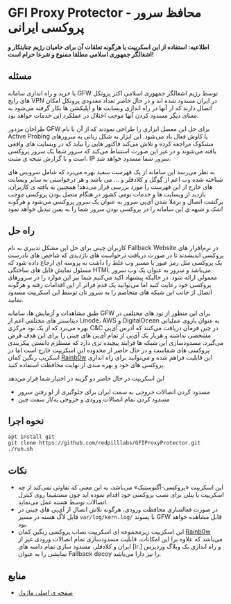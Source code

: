 <!-- markdownlint-disable MD034 -->
# GFI Proxy Protector - محافظ سرور پروکسی ایرانی

**اطلاعیه: استفاده از این اسکریپت یا هرگونه تعلقات آن برای حامیان رژیم جنایتکار و اشغالگر جمهوری اسلامی مطلقا ممنوع و شرعا حرام است!**

## مسئله

با خرید و راه اندازی سامانه GFW توسط رژیم اشغالگر جمهوری اسلامی اکثر پروتکل های رایج  VPN در ایران مسدود شده اند و در حال حاضر تعداد معدودی پروتکل امکان اتصال دارند که از آنها در راه اندازی وبسایت ها و اپلیکشن ها بکار گرفته می‌شود به معنای دیگر مسدود کردن آنها موجب اختلال در عملکرد این  خدمات خواهد بود.

طراحان مزدور GFW برای حل این معضل ابزاری را طراحی نمودند که از آن با نام Active Probing یا کاوش فعال یاد می‌شود. این ابزار به شکل رباتی به سرورهای مشکوک مراجعه کرده و تلاش می‌کند فاکتور هایی را بیابد که در وبسایت های واقعی یافته می‌شوند و در غیر این صورت استنباط می‌کند که سرور شما یک  سرور پروکسی است و با گزارش نتیجه ی مثبت، IP سرور شما مسدود خواهد شد.

به نظر می‌رسد این سامانه از یک فهرست سفید بهره می‌برد که شامل سرویس های شناخته شده وب اعم از گوگل و کلادفلر و ... می‌ باشد و هر درخواستی به سایر وبسایت های خارج از این فهرست را مورد بررسی قرار می‌دهد! همچنین به یافته ی کاربران، بازدید از وبسایت ها و خدمات بومی کشور در هنگام متصل بودن پروکسی موجب برگشت اتصال و برملا شدن آی‌پی سرور به عنوان یک سرور پروکسی می‌شود و هرگونه شک و شبهه ی این سامانه را در پروکسی بودن سرور شما را به یقین تبدیل خواهد نمود!

## راه حل

کاربران چینی برای حل این مشکل تدبیری به نام Fallback Website در نرم‌افزار های پروکسی اندیشدند تا در صورت دریافت درخواست های بازدیدی که شاخص های نادرست یک پروکسی مثل رمز عبور یا مسیر وب غلط را داشت به پروسه ای ارجاع داده شود که مسئول نمایش فایل های ساختگی HTML می‌باشد و سرور به عنوان یک وب سرور معمولی ارائه شود. در حالیکه پیشنهاد اکید می‌کنیم شما نیز این موارد را در سرورهای پروکسی خود رعایت کنید اما می‌توانید یک قدم فراتر از این اقدامات رفته و هرگونه اتصال از جانب این شبکه های متخاصم را به سرور تان توسط این اسکریپت مسدود نمایید.

طبق مشاهدات و آزمایش ها، سامانه GFW برای این منظور از نود های مختلفی در دیتاسنتر های مختلفی اعم از Linode، AWS و DigitalOcean به عنوان بازوی عملیاتی بهره می‌برد که از یک نود مرکزی C&C در چین فرمان دریافت می‌کنند که آدرس آی‌پی مشخصی نداشته و هربار یک آی‌پی از تمام آی‌پی های چینی را برای این هدف قرض می‌گیرد. مسدودسازی این شبکه ها فرایند پیچیده تری دارد که مستلزم دانستن پیکربندی پروکسی های شماست و در حال حاضر از محدوده این اسکریپت خارج است اما در اسکریپ رنگین کمان [Rainb0w](https://github.com/redpilllabs/Rainb0w) این قابلیت فراهم شده و می‌توانید برای راه اندازی پروکسی های خود و بهره مندی از نهایت محافظت استفاده کنید.

این اسکریپت در حال حاضر دو گزینه در اختیار شما قرار می‌دهد

- مسدود کردن اتصالات *خروجی* به سمت ایران برای جلوگیری از لو رفتن سرور
- مسدود کردن تمام اتصالات ورودی و خروجی به/از سمت چین

## نحوه اجرا

```
apt install git
git clone https://github.com/redpilllabs/GFIProxyProtector.git
./run.sh
```

## نکات

- این اسکریپت «پروکسی-آگنوستیک» می‌باشد، به این معنی که تفاوتی نمی‌کند از چه اسکریپت یا پنلی برای نصب پروکسی خود اقدام نموده اید چون مستقیما روی کنترل اتصالات توسط هسته عمل می‌نماید.
- در صورت فعالسازی محافظت ورودی، هرگونه تلاش اتصال از آی‌پی های چینی در فایل لاگ هسته در مسیر `var/log/kern.log/` با پسوند GFW قابل مشاهده خواهد بود.
- این اسکریپت زیرمجموعه ای اسکریپت نصاب پروکسی رنگین کمان [Rainb0w](https://github.com/redpilllabs/Rainb0w) می‌باشد که علاوه برا این امکانات، قابلیت مسدودسازی تمام اتصالات ورودی غیر از ایران و کلادفلر، مسدود سازی تمام دامنه های [ir.] و راه اندازی یک وبلاگ وردپرس نمایشی را به عنوان Fallback decoy را نیز دارا می‌باشد.

## منابع

- [صفحه ی اصلی ماژول](https://inai.de/projects/xtables-addons/geoip.php)
